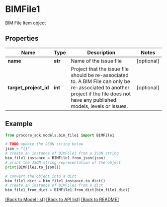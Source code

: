 # BIMFile1

BIM File Item object

## Properties

Name | Type | Description | Notes
------------ | ------------- | ------------- | -------------
**name** | **str** | Name of the issue file | [optional] 
**target_project_id** | **int** | Project that the issue file should be re-associated to. A BIM File can only be re-associated to another project if the file does not have any published models, levels or issues. | [optional] 

## Example

```python
from procore_sdk.models.bim_file1 import BIMFile1

# TODO update the JSON string below
json = "{}"
# create an instance of BIMFile1 from a JSON string
bim_file1_instance = BIMFile1.from_json(json)
# print the JSON string representation of the object
print(BIMFile1.to_json())

# convert the object into a dict
bim_file1_dict = bim_file1_instance.to_dict()
# create an instance of BIMFile1 from a dict
bim_file1_from_dict = BIMFile1.from_dict(bim_file1_dict)
```
[[Back to Model list]](../README.md#documentation-for-models) [[Back to API list]](../README.md#documentation-for-api-endpoints) [[Back to README]](../README.md)


